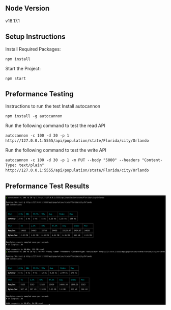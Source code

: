 ## Node Version
v18.17.1

## Setup Instructions
Install Required Packages: 
```
npm install
```
Start the Project: 
```
npm start
```


## Preformance Testing
Instructions to run the test
Install autocannon
```
npm install -g autocannon
```

Run the following command to test the read API
```
autocannon -c 100 -d 30 -p 1 http://127.0.0.1:5555/api/population/state/Florida/city/Orlando
```

Run the following command to test the write API
```
autocannon -c 100 -d 30 -p 1 -m PUT --body "5000" --headers "Content-Type: text/plain" http://127.0.0.1:5555/api/population/state/Florida/city/Orlando
```

## Preformance Test Results
![Project Screenshot](./assets/preformanceTest.png)
